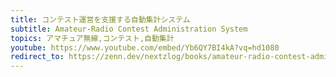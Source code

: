 ```yaml
---
title: コンテスト運営を支援する自動集計システム
subtitle: Amateur-Radio Contest Administration System
topics: アマチュア無線,コンテスト,自動集計
youtube: https://www.youtube.com/embed/Yb6QY7BI4kA?vq=hd1080
redirect_to: https://zenn.dev/nextzlog/books/amateur-radio-contest-administration-system
---
```

